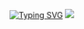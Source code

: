 [![Typing SVG](https://readme-typing-svg.herokuapp.com?font=ARIma&pause=1000&color=FF4FE2&background=EF88FF00&center=true&width=435&lines=Ng%E1%BB%A7+ngon+m%C6%A1+%C4%91%E1%BA%B9p+nh%C3%B3o%F0%9F%98%B4)](https://git.io/typing-svg)
![](http://i.imgur.com/8cXuErV.gif)
